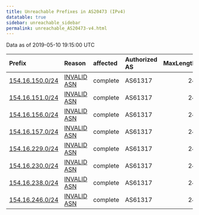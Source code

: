 ```yaml
---
title: Unreachable Prefixes in AS20473 (IPv4)
datatable: true
sidebar: unreachable_sidebar
permalink: unreachable_AS20473-v4.html
---
```


Data as of 2019-05-10 19:15:00 UTC


<div class="datatable-begin"></div>

| Prefix                                                   | Reason                                                                                                 | affected   | Authorized AS   |   MaxLength | Anchor                                           |   unreachable /24s |
|:---------------------------------------------------------|:-------------------------------------------------------------------------------------------------------|:-----------|:----------------|------------:|:-------------------------------------------------|-------------------:|
| [154.16.150.0/24](https://stat.ripe.net/154.16.150.0/24) | [INVALID ASN](https://rpki-validator.ripe.net/announcement-preview?asn=AS20473&prefix=154.16.150.0/24) | complete   | AS61317         |          24 | [AfriNIC](unreachable_AfriNIC_RPKI_Root-v4.html) |                  1 |
| [154.16.151.0/24](https://stat.ripe.net/154.16.151.0/24) | [INVALID ASN](https://rpki-validator.ripe.net/announcement-preview?asn=AS20473&prefix=154.16.151.0/24) | complete   | AS61317         |          24 | [AfriNIC](unreachable_AfriNIC_RPKI_Root-v4.html) |                  1 |
| [154.16.156.0/24](https://stat.ripe.net/154.16.156.0/24) | [INVALID ASN](https://rpki-validator.ripe.net/announcement-preview?asn=AS20473&prefix=154.16.156.0/24) | complete   | AS61317         |          24 | [AfriNIC](unreachable_AfriNIC_RPKI_Root-v4.html) |                  1 |
| [154.16.157.0/24](https://stat.ripe.net/154.16.157.0/24) | [INVALID ASN](https://rpki-validator.ripe.net/announcement-preview?asn=AS20473&prefix=154.16.157.0/24) | complete   | AS61317         |          24 | [AfriNIC](unreachable_AfriNIC_RPKI_Root-v4.html) |                  1 |
| [154.16.229.0/24](https://stat.ripe.net/154.16.229.0/24) | [INVALID ASN](https://rpki-validator.ripe.net/announcement-preview?asn=AS20473&prefix=154.16.229.0/24) | complete   | AS61317         |          24 | [AfriNIC](unreachable_AfriNIC_RPKI_Root-v4.html) |                  1 |
| [154.16.230.0/24](https://stat.ripe.net/154.16.230.0/24) | [INVALID ASN](https://rpki-validator.ripe.net/announcement-preview?asn=AS20473&prefix=154.16.230.0/24) | complete   | AS61317         |          24 | [AfriNIC](unreachable_AfriNIC_RPKI_Root-v4.html) |                  1 |
| [154.16.238.0/24](https://stat.ripe.net/154.16.238.0/24) | [INVALID ASN](https://rpki-validator.ripe.net/announcement-preview?asn=AS20473&prefix=154.16.238.0/24) | complete   | AS61317         |          24 | [AfriNIC](unreachable_AfriNIC_RPKI_Root-v4.html) |                  1 |
| [154.16.246.0/24](https://stat.ripe.net/154.16.246.0/24) | [INVALID ASN](https://rpki-validator.ripe.net/announcement-preview?asn=AS20473&prefix=154.16.246.0/24) | complete   | AS61317         |          24 | [AfriNIC](unreachable_AfriNIC_RPKI_Root-v4.html) |                  1 |

<div class="datatable-end"></div>